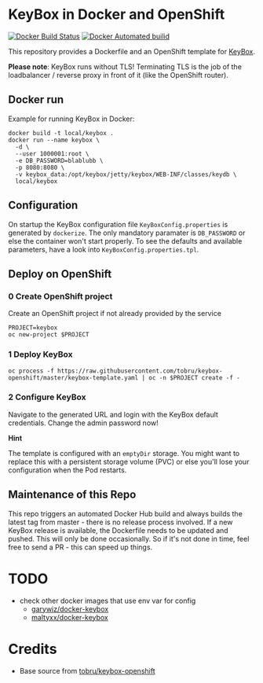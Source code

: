 # KeyBox in Docker and OpenShift

[![Docker Build Status](https://img.shields.io/docker/build/tobru/keybox.svg)](https://hub.docker.com/r/tobru/keybox/)
[![Docker Automated builid](https://img.shields.io/docker/automated/tobru/keybox.svg)](https://hub.docker.com/r/tobru/keybox/)

This repository provides a Dockerfile and an OpenShift template
for [KeyBox](https://github.com/skavanagh/KeyBox).

**Please note**: KeyBox runs without TLS! Terminating TLS is the job of the
loadbalancer / reverse proxy in front of it (like the OpenShift router).

## Docker run

Example for running KeyBox in Docker:

```
docker build -t local/keybox .
docker run --name keybox \
  -d \
  --user 1000001:root \
  -e DB_PASSWORD=blablubb \
  -p 8080:8080 \
  -v keybox_data:/opt/keybox/jetty/keybox/WEB-INF/classes/keydb \
  local/keybox
```

## Configuration

On startup the KeyBox configuration file `KeyBoxConfig.properties` is
generated by `dockerize`. The only mandatory paramater is
`DB_PASSWORD` or else the container won't start properly.
To see the defaults and available parameters, have a look into
`KeyBoxConfig.properties.tpl`.

## Deploy on OpenShift

### 0 Create OpenShift project

Create an OpenShift project if not already provided by the service

```
PROJECT=keybox
oc new-project $PROJECT
```

### 1 Deploy KeyBox

```
oc process -f https://raw.githubusercontent.com/tobru/keybox-openshift/master/keybox-template.yaml | oc -n $PROJECT create -f -
```

### 2 Configure KeyBox

Navigate to the generated URL and login with the KeyBox default credentials.
Change the admin password now!

**Hint**

The template is configured with an `emptyDir` storage. You might want to
replace this with a persistent storage volume (PVC) or else you'll lose
your configuration when the Pod restarts.

## Maintenance of this Repo

This repo triggers an automated Docker Hub build and always builds the latest
tag from master - there is no release process involved. If a new KeyBox
release is available, the Dockerfile needs to be updated and pushed.
This will only be done occasionally. So if it's not done in time, feel
free to send a PR - this can speed up things.


# TODO
- check other docker images that use env var for config
  - [garywiz/docker-keybox](https://github.com/garywiz/docker-keybox)
  - [maltyxx/docker-keybox](https://github.com/maltyxx/docker-keybox)

# Credits
- Base source from [tobru/keybox-openshift](https://github.com/tobru/keybox-openshift)
